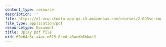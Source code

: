 ```yaml
---
content_type: resource
description: ''
file: https://ol-ocw-studio-app-qa.s3.amazonaws.com/courses/2-003sc-engineering-dynamics-fall-2011/60e64c3ca4ace6258ee4a0aedb6bbac8_tm51lwadMOc.pdf
file_type: application/pdf
resourcetype: Document
title: 3play pdf file
uid: 60e64c3c-a4ac-e625-8ee4-a0aedb6bbac8
---
```

